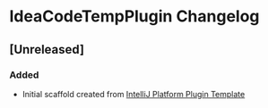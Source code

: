<!-- Keep a Changelog guide -> https://keepachangelog.com -->

# IdeaCodeTempPlugin Changelog

## [Unreleased]
### Added
- Initial scaffold created from [IntelliJ Platform Plugin Template](https://github.com/JetBrains/intellij-platform-plugin-template)
